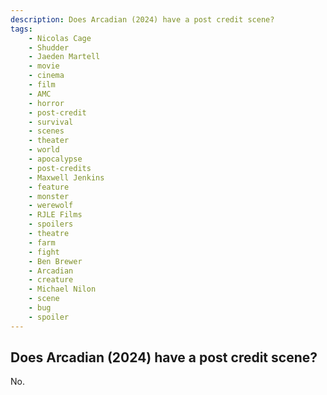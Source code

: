 ```yaml
---
description: Does Arcadian (2024) have a post credit scene?
tags: 
    - Nicolas Cage
    - Shudder
    - Jaeden Martell
    - movie
    - cinema
    - film
    - AMC
    - horror
    - post-credit
    - survival
    - scenes
    - theater
    - world
    - apocalypse
    - post-credits
    - Maxwell Jenkins
    - feature
    - monster
    - werewolf
    - RJLE Films
    - spoilers
    - theatre
    - farm
    - fight
    - Ben Brewer
    - Arcadian
    - creature
    - Michael Nilon
    - scene
    - bug
    - spoiler
---
```


## Does Arcadian (2024) have a post credit scene?

No.

